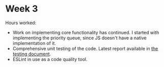 # Week 3

Hours worked: 

- Work on implementing core functionality has continued. I started with implementing the priority queue, since JS doesn't have a native implementation of it.
- Comprehensive unit testing of the code. Latest report available in [the testing document](./testing.md).
- ESLint in use as a code quality tool.

